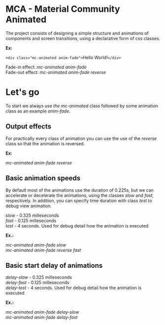 # MCA - Material Community Animated

The project consists of designing a simple structure and animations of components and screen transitions, using a declarative form of css classes.

**Ex:**

`<div class="mc-animated anim-fade">`Hello World!`</div>`

Fade-in effect: _mc-animated anim-fade_\
Fade-out effect: _mc-animated anim-fade reverse_

# Let's go

To start we always use _the mc-animated_ class followed by some animation class as an example _anim-fade_.

##  Output effects 

For practically every class of animation you can use the use of the _reverse_ class so that the animation is reversed.

**Ex:**

_mc-animated anim-fade reverse_


## Basic animation speeds

By default most of the animations use the duration of 0.225s, but we can accelerate or decelerate the animations, using the classes _slow_ and _fast_, respectively. In addition, you can specify time duration with class _test_ to debug view animation.

_slow_ - 0.325 milleseconds\
_fast_ - 0.125 milleseconds\
_test_ - 4 seconds. Used for debug detail how the animation is executed

**Ex.:**

_mc-animated anim-fade slow_\
_mc-animated anim-fade reverse fast_

## Basic start delay of animations

_delay-slow_ - 0.325 milleseconds\
_delay-fast_ - 0.125 milleseconds\
_delay-test_ - 4 seconds. Used for debug detail how the animation is executed

**Ex.:**

_mc-animated anim-fade delay-slow_\
_mc-animated anim-fade delay-fast_

